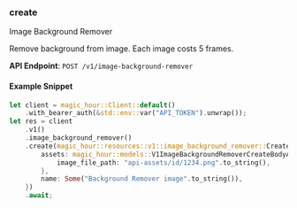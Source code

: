 
### create <a name="create"></a>
Image Background Remover

Remove background from image. Each image costs 5 frames.

**API Endpoint**: `POST /v1/image-background-remover`

#### Example Snippet

```rust
let client = magic_hour::Client::default()
    .with_bearer_auth(&std::env::var("API_TOKEN").unwrap());
let res = client
    .v1()
    .image_background_remover()
    .create(magic_hour::resources::v1::image_background_remover::CreateRequest {
        assets: magic_hour::models::V1ImageBackgroundRemoverCreateBodyAssets {
            image_file_path: "api-assets/id/1234.png".to_string(),
        },
        name: Some("Background Remover image".to_string()),
    })
    .await;
```
